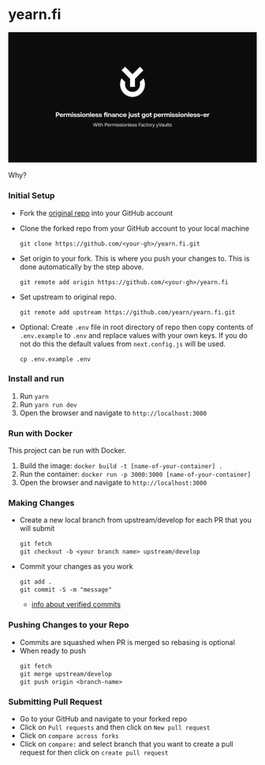 # yearn.fi
![](./public/og.png)

Why? 

### Initial Setup

- Fork the [original repo](https://github.com/yearn/yearn.fi) into your GitHub account
- Clone the forked repo from your GitHub account to your local machine

  ```
  git clone https://github.com/<your-gh>/yearn.fi.git
  ```

- Set origin to your fork. This is where you push your changes to. This is done automatically by the step above.

  ```
  git remote add origin https://github.com/<your-gh>/yearn.fi
  ```

- Set upstream to original repo.

  ```
  git remote add upstream https://github.com/yearn/yearn.fi.git
  ```

- Optional: Create `.env` file in root directory of repo then copy contents of `.env.example` to `.env` and replace values with your own keys. If you do not do this the default values from `next.config.js` will be used.

  ```
  cp .env.example .env

### Install and run
1. Run `yarn`
2. Run `yarn run dev`
3. Open the browser and navigate to `http://localhost:3000`

### Run with Docker
This project can be run with Docker.
1. Build the image: `docker build -t [name-of-your-container] .`
2. Run the container: `docker run -p 3000:3000 [name-of-your-container]`
3. Open the browser and navigate to `http://localhost:3000`

### Making Changes

- Create a new local branch from upstream/develop for each PR that you will submit
  ```
  git fetch
  git checkout -b <your branch name> upstream/develop
  ```
- Commit your changes as you work
  ```
  git add .
  git commit -S -m "message"
  ```
  - [info about verified commits](https://docs.github.com/en/github/authenticating-to-github/managing-commit-signature-verification)

### Pushing Changes to your Repo

- Commits are squashed when PR is merged so rebasing is optional
- When ready to push
  ```
  git fetch
  git merge upstream/develop
  git push origin <branch-name>
  ```

### Submitting Pull Request

- Go to your GitHub and navigate to your forked repo
- Click on `Pull requests` and then click on `New pull request`
- Click on `compare across forks`
- Click on `compare:` and select branch that you want to create a pull request for then click on `create pull request`
